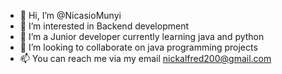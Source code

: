 - 👋 Hi, I’m @NicasioMunyi
- 👀 I’m interested in Backend development
- 🌱 I’m a Junior developer currently learning java and python
- 💞️ I’m looking to collaborate on java programming projects
- 📫 You can reach me via my email nickalfred200@gmail.com

<!---
NicasioMunyi/NicasioMunyi is a ✨ special ✨ repository because its `README.md` (this file) appears on your GitHub profile.
You can click the Preview link to take a look at your changes.
--->
